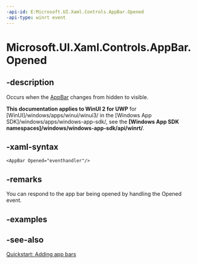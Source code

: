 ```yaml
---
-api-id: E:Microsoft.UI.Xaml.Controls.AppBar.Opened
-api-type: winrt event
---
```


<!-- Event syntax
public event Windows.Foundation.EventHandler Opened<object>
-->

# Microsoft.UI.Xaml.Controls.AppBar.Opened

## -description
Occurs when the [AppBar](appbar.md) changes from hidden to visible.

**This documentation applies to WinUI 2 for UWP** for [WinUI]/windows/apps/winui/winui3/ in the [Windows App SDK]/windows/apps/windows-app-sdk/, see the **[Windows App SDK namespaces]/windows/windows-app-sdk/api/winrt/**.

## -xaml-syntax
```xaml
<AppBar Opened="eventhandler"/>
```


## -remarks
You can respond to the app bar being opened by handling the Opened event.

## -examples

## -see-also
[Quickstart: Adding app bars](/previous-versions/windows/apps/hh781232(v=win.10))
